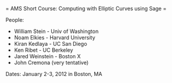 = AMS Short Course: Computing with Elliptic Curves using Sage =

People: 

  * William Stein - Univ of Washington
  * Noam Elkies - Harvard University
  * Kiran Kedlaya - UC San Diego
  * Ken Ribet - UC Berkeley
  * Jared Weinstein - Boston X
  * John Cremona (very tentative)

Dates: January 2-3, 2012 in Boston, MA
